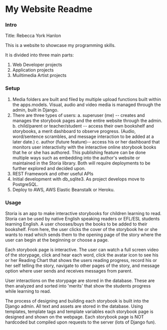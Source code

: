 # My Website Readme


### Intro

Title: Rebecca York Hanlon

This is a website to showcase my programming skills.

It is divided into three main parts:

   1. Web Developer projects
   2. Application projects
   3. Muiltimedia Artist projects

### Setup

1. Media folders are built and filed by multiple upload functions built within the apps.models.  Visual, audio and video media is managed through the admin, built in Django.
2. There are three types of users: 
    a. superuser (me) --  creates and manages the storybook pages and the entire website through the admin.  
    b. child/parent or teacher/student -- access their own bookshelf and storybooks, a merit dashboard to observe progress.  (Audio, word/sentence scrambles, and message interaction to be added at a later date.)
    c. author (future feature)-- access his or her dashboard that monitors user interactivity with the interactive online storybook books that he or she has authored.  This publishing feature can be done multiple ways such as embedding into the author's website or maintained in the Storia library.  Both will require deployments to be further explored and decided upon.
3. REST Framework and other useful APIs 
4. Initial development with db_sqlite3.  As project develops move to  PostgreSQL.
5. Deploy to AWS, AWS Elastic Beanstalk or Heroku.

### Usage

Storia is an app to make interactive storybooks for children learning to read.  Storia can be used by native English speaking readers or EFL/ESL students learning English.  A user chooses/buys the books to be added to their bookshelf.  From here, the user clicks the cover of the storybook he or she wants to read which sends them to the opening page of the story where the user can begin at the beginning or choose a page.  

Each storybook page is interactive.  The user can watch a full screen video of the storypage, click and hear each word, click the avatar icon to see his or her Reading Chart that shows the users reading progress, record his or her self telling the story, navigate to other pages of the story, and message option where user sends and receives messages from parent.  

User interactions on the storypage are stored in the database.  These are then analyzed and sorted into 'merits' that show the students progress while learning to read.  

The process of designing and building each storybook is built into the Django admin.  All text and assets are stored in the database.  Using templates, template tags and template variables each storybook page is designed and shown on the webpage.  Each storybook page is NOT hardcoded but compiled upon requests to the server (lots of Django fun).

